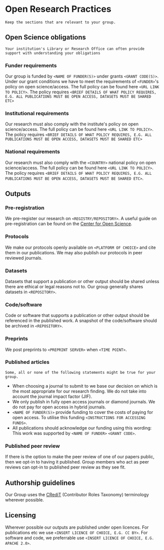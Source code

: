 # Open Research Practices

```{admonition} FIXME Instructions
Keep the sections that are relevant to your group.
```

## Open Science obligations

```{admonition} FIXME Instructions
Your institution's Library or Research Office can often provide support with understanding your obligations
```

### Funder requirements
Our group is funded by `<NAME OF FUNDER(S)>` under grants `<GRANT CODE(S)>`. 
Under our grant conditions we have to meet the requirements of `<FUNDER>`'s policy on open science/access. 
The full policy can be found here `<URL LINK TO POLICY>`. The policy requires `<BRIEF DETAILS OF WHAT POLICY REQUIRES, E.G. ALL PUBLICATIONS MUST BE OPEN ACCESS, DATASETS MUST BE SHARED ETC>`

### Institutional requirements
Our research must also comply with the institute's policy on open science/access. 
The full policy can be found here `<URL LINK TO POLICY>`. 
The policy requires `<BRIEF DETAILS OF WHAT POLICY REQUIRES, E.G. ALL PUBLICATIONS MUST BE OPEN ACCESS, DATASETS MUST BE SHARED ETC>`

### National requirements
Our research must also comply with the `<COUNTRY>` national policy on open science/access. 
The full policy can be found here `<URL LINK TO POLICY>`. 
The policy requires `<BRIEF DETAILS OF WHAT POLICY REQUIRES, E.G. ALL PUBLICATIONS MUST BE OPEN ACCESS, DATASETS MUST BE SHARED ETC>`.

## Outputs
### Pre-registration
We pre-register our research on `<REGISTRY/REPOSITORY>`. 
A useful guide on pre-registration can be found on the [Center for Open Science](https://www.cos.io/initiatives/prereg?_ga=2.139416506.845472435.1633347892-837995524.1617877302).

### Protocols
We make our protocols openly available on `<PLATFORM OF CHOICE>` and cite them in our publications. 
We may also publish our protocols in peer reviewed journals.

### Datasets
Datasets that support a publication or other output should be shared unless there are ethical or legal reasons not to. 
Our group generally shares datasets in `<REPOSITORY>`.

### Code/software
Code or software that supports a publication or other output should be referenced in the published work.
A snapshot of the code/software should be archived in `<REPOSITORY>`.

### Preprints
We post preprints to `<PREPRINT SERVER>` when `<TIME POINT>`.

### Published articles

```{admonition} FIXME Instructions
Some, all or none of the following statements might be true for your group.
```

- When choosing a journal to submit to we base our decision on which is the most appropriate for our research finding. We do not take into account the journal impact factor (JIF).
- We only publish in fully open access journals or diamond journals. We do not pay for open access in hybrid journals.
- `<NAME OF FUNDER(S)>` provide funding to cover the costs of paying for open access. To utilise this funding `<INSTRUCTIONS FOR ACCESSING FUNDS>`.
- All publications should acknowledge our funding using this wording: This work was supported by `<NAME OF FUNDER>` `<GRANT CODE>`.

### Published peer review
If there is the option to make the peer review of one of our papers public, then we opt-in to having it published. 
Group members who act as peer reviews can opt-in to published peer review as they see fit.

## Authorship guidelines
Our Group uses the [CRediT](https://casrai.org/credit/) (Contributor Roles Taxonomy) terminology wherever possible.

## Licensing
Wherever possible our outputs are published under open licences. For publications etc we use `<INSERT LICENCE OF CHOICE, E.G. CC BY>`. 
For software and code, we preferrable use `<INSERT LICENCE OF CHOICE, E.G. APACHE 2.0>`. 

